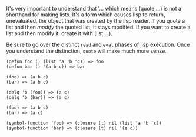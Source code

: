 It's very important to understand that '... which means (quote ...)
is not a shorthand for making lists.  It's a form which causes lisp
to return, unevaluated, the object that was created by the lisp
reader.  If you quote a list and then *modify* the quoted list, it
stays modified.  If you want to create a list and then modify it,
create it with (list ...).

Be sure to go over the distinct `read` and `eval` phases of lisp
execution.  Once you understand the distinction, `quote` will make
much more sense.

    (defun foo () (list 'a 'b 'c)) => foo
    (defun bar () '(a b c)) => bar

    (foo) => (a b c)
    (bar) => (a b c)

    (delq 'b (foo)) => (a c)
    (delq 'b (bar)) => (a c)

    (foo) => (a b c)
    (bar) => (a c)

    (symbol-function 'foo) => (closure (t) nil (list 'a 'b 'c))
    (symbol-function 'bar) => (closure (t) nil '(a c))
